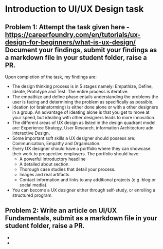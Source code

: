 # Introduction to UI/UX Design task

## Problem 1: Attempt the task given here - https://careerfoundry.com/en/tutorials/ux-design-for-beginners/what-is-ux-design/ Document your findings, submit your findings as a markdown file in your student folder, raise a PR.

Upon completion of the task, my findings are:

- The design thinking process is in 5 stages namely: Empathize, Define, Ideate, Prototype and Test. The entire process is iterative.
- The empathize and define phase entails understanding the problems the user is facing and determining the problem as specifically as possible.
- Ideation (or brainstorming) is either done alone or with a other designers in a group. An advantage of ideating alone is that you get to move at your speed, but ideating with other designers leads to more innovation.
- The different areas of UX design as listed in the design quadrant model are: Experience Strategy, User Research, information Architecture adn Interactive Design.
- Some important soft skills a UX designer should possess are: Communication, Empathy and Organisation.
- Every UX designer should have a portfolio where they can showcase their work to prospective employers. The portfolio should have:
  - A powerful introductory headline
  - A detailed about section.
  - Thorough case studies that detail your process.
  - Images and real artifacts.
  - Contact information and links to any additional projects (e.g. blog or social media).
- You can become a UX designer either through self-study, or enrolling a structured program.

## Problem 2: Write an article on UI/UX Fundamentals, submit as a markdown file in your student folder, raise a PR.

-
-
